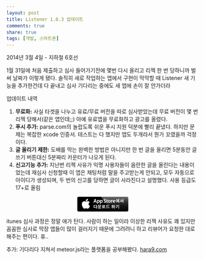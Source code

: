 ```yaml
---
layout: post
title: Listener 1.0.3 업데이트
comments: true
share: true
tags: [개발, 스마트폰]
---
```

<p class="meta">2014년 3월 4일 -  지하철 6호선</p>

1월 31일에 처음 제출하고 심사 들어가기전에 몇번 다시 올리고 리젝 한 번 당하니까 벌써 날짜가 이렇게 됐다. 솔직히 새로 작업하는 앱에서 구현이 막막할 때 Listener 새 기능을 추가한건데 다 끝내고 심사 기다리는 중에도 새 앱에 손이 잘 안가더라

업데이트 내역 

1. **무료화:** 사실 타겟을 나누고 유료/무료 버전을 따로 심사받았는데 무료 버전이 몇 번 리젝 당해서(같은 앱인데;;)  아예 유료앱을 무료화하고 광고를 올렸다. 
2. **푸시 추가:** parse.com의 놀랍도록 쉬운 푸시 지원 덕분에 빨리 끝냈다. 하지만 문제는 복잡한 xcode 인증서. 테스트는 다 했지만 앱도 두개라서 뭔가 꼬였을까 걱정이다. 
3. **글 올리기 제한:** 도배를 막는 완벽한 방법은 아니지만 한 번 글을 올리면 5분동안 글쓰기 버튼대신 5분짜리 카운터가 나오게 된다. 
4. **신고기능 추가:** 지난번 리젝 사유가 익명 사용자들이 음란한 글을 올린다는 내용이었는데 재심사 신청할때 이 앱은 채팅처럼 말을 주고받는게 안되고, 모두 자동으로 아이디가 생성되며, 두 번의 신고를 당하면 글이 사라진다고 설명했다. 사용 등급도 17+로 올림 

<a href="https://itunes.apple.com/kr/app/listener-secret-board/id739732773" target="_blank"><img style="display: block;margin-left: auto;margin-right: auto;" src="/images/Download_on_the_App_Store_Badge_KR_135x40.png"></a>

itunes 심사 과정은 정말 애가 탄다. 사람이 하는 일이라 이상한 리젝 사유도 꽤 있지만 꼼꼼한 심사로 막장 앱들이 많이 걸러지기 때문에 그려려니 하고 리뷰어가 요청한 대로 해주는 편이다. 휴.. 

추가: 기다리다 지쳐서 meteor.js라는 플랫폼을 공부해봤다. [hara9.com](http://hara9.com) 